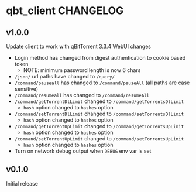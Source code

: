 # qbt_client CHANGELOG

## v1.0.0

Update client to work with qBitTorrent 3.3.4 WebUI changes

- Login method has changed from digest authentication to cookie based token
  - NOTE: minimum password length is now 6 chars
- `/json/` url paths have changed to `/query/`
- `/command/pauseall` has changed to `/command/pauseAll` (all paths are case sensitive)
- `/command/resumeall` has changed to `/command/resumeAll`
- `/command/getTorrentDlLimit` changed to `/command/getTorrentsDlLimit`
  - `hash` option changed to `hashes` option
- `/command/setTorrentDlLimit` changed to `/command/setTorrentsDlLimit`
  - `hash` option changed to `hashes` option
- `/command/getTorrentUpLimit` changed to `/command/getTorrentsUpLimit`
  - `hash` option changed to `hashes` option
- `/command/setTorrentUpLimit` changed to `/command/setTorrentsUpLimit`
  - `hash` option changed to `hashes` option
- Turn on network debug output when `DEBUG` env var is set


## v0.1.0

Initial release
